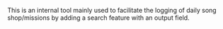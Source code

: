 This is an internal tool mainly used to facilitate the logging of daily song shop/missions by adding a search feature with an output field.
